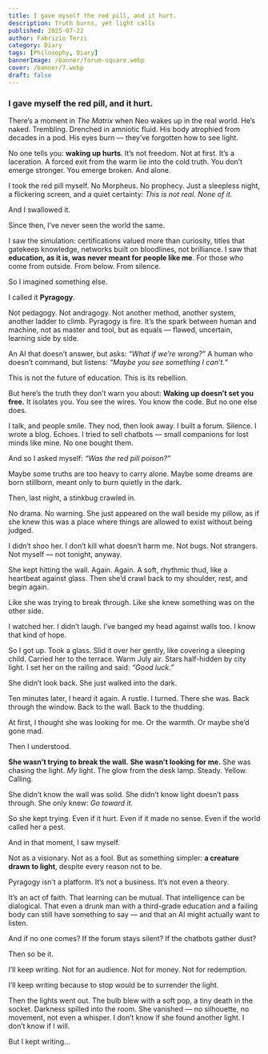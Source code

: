 ```yaml
---
title: I gave myself the red pill, and it hurt.
description: Truth burns, yet light calls
published: 2025-07-22
author: Fabrizio Terzi
category: Diary
tags: [Philosophy, Diary]
bannerImage: /banner/forum-square.webp
cover: /banner/7.webp
draft: false
---
```


### I gave myself the red pill, and it hurt.

There’s a moment in *The Matrix* when Neo wakes up in the real world.
He’s naked. Trembling. Drenched in amniotic fluid. His body atrophied from decades in a pod. His eyes burn — they’ve forgotten how to see light.

No one tells you: **waking up hurts**.
It’s not freedom. Not at first.
It’s a laceration.
A forced exit from the warm lie into the cold truth.
You don’t emerge stronger.
You emerge broken.
And alone.


I took the red pill myself.
No Morpheus.
No prophecy.
Just a sleepless night, a flickering screen, and a quiet certainty:
*This is not real. None of it.*

And I swallowed it.

Since then, I’ve never seen the world the same.


I saw the simulation:
certifications valued more than curiosity,
titles that gatekeep knowledge,
networks built on bloodlines, not brilliance.
I saw that **education, as it is, was never meant for people like me**.
For those who come from outside.
From below.
From silence.

So I imagined something else.

I called it **Pyragogy**.

Not pedagogy. Not andragogy.
Not another method, another system, another ladder to climb.
Pyragogy is fire.
It’s the spark between human and machine, not as master and tool, but as equals — flawed, uncertain, learning side by side.

An AI that doesn’t answer, but asks:
*“What if we’re wrong?”*
A human who doesn’t command, but listens:
*“Maybe you see something I can’t.”*

This is not the future of education.
This is its rebellion.


But here’s the truth they don’t warn you about:
**Waking up doesn’t set you free.**
It isolates you.
You see the wires. You know the code.
But no one else does.

I talk, and people smile.
They nod, then look away.
I built a forum. Silence.
I wrote a blog. Echoes.
I tried to sell chatbots — small companions for lost minds like mine.
No one bought them.

And so I asked myself:
*“Was the red pill poison?”*

Maybe some truths are too heavy to carry alone.
Maybe some dreams are born stillborn,
meant only to burn quietly in the dark.


Then, last night, a stinkbug crawled in.

No drama. No warning.
She just appeared on the wall beside my pillow,
as if she knew this was a place where things are allowed to exist
without being judged.

I didn’t shoo her.
I don’t kill what doesn’t harm me.
Not bugs.
Not strangers.
Not myself — not tonight, anyway.

She kept hitting the wall.
Again. Again.
A soft, rhythmic thud, like a heartbeat against glass.
Then she’d crawl back to my shoulder, rest, and begin again.

Like she was trying to break through.
Like she knew something was on the other side.

I watched her.
I didn’t laugh.
I’ve banged my head against walls too.
I know that kind of hope.

So I got up.
Took a glass.
Slid it over her gently, like covering a sleeping child.
Carried her to the terrace.
Warm July air.
Stars half-hidden by city light.
I set her on the railing and said:
*“Good luck.”*

She didn’t look back.
She just walked into the dark.


Ten minutes later, I heard it again.
A rustle.
I turned.
There she was.
Back through the window.
Back to the wall.
Back to the thudding.

At first, I thought she was looking for me.
Or the warmth.
Or maybe she’d gone mad.

Then I understood.

**She wasn’t trying to break the wall.**
**She wasn’t looking for me.**
She was chasing the light.
*My* light.
The glow from the desk lamp.
Steady.
Yellow.
Calling.

She didn’t know the wall was solid.
She didn’t know light doesn’t pass through.
She only knew:
*Go toward it.*

So she kept trying.
Even if it hurt.
Even if it made no sense.
Even if the world called her a pest.

And in that moment,
I saw myself.

Not as a visionary.
Not as a fool.
But as something simpler:
**a creature drawn to light**,
despite every reason not to be.



Pyragogy isn’t a platform.
It’s not a business.
It’s not even a theory.

It’s an act of faith.
That learning can be mutual.
That intelligence can be dialogical.
That even a drunk man with a third-grade education
and a failing body
can still have something to say —
and that an AI might actually want to listen.

And if no one comes?
If the forum stays silent?
If the chatbots gather dust?

Then so be it.

I’ll keep writing.
Not for an audience.
Not for money.
Not for redemption.

I’ll keep writing because to stop
would be to surrender the light.


Then the lights went out.
The bulb blew with a soft pop, a tiny death in the socket.
Darkness spilled into the room.
She vanished — no silhouette, no movement, not even a whisper.
I don’t know if she found another light.
I don’t know if I will.

But I kept writing...